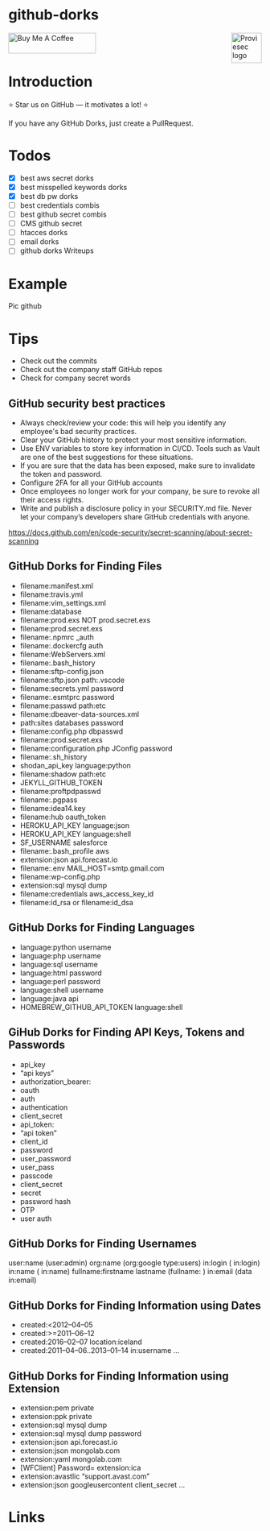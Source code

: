 # github-dorks
<a href="https://proviesec.org/">
    <img src="https://avatars.githubusercontent.com/u/92156402?s=400&u=7fe0dbb9085a37818ee8c2b061432a9a69cbff42&v=4" alt="Proviesec logo" title="Proviesec" align="right" height="60" />
</a>
<a href="https://www.buymeacoffee.com/proviesec" target="_blank"><img src="https://cdn.buymeacoffee.com/buttons/default-orange.png" alt="Buy Me A Coffee" height="41" width="174"></a>

# Introduction 

:star: Star us on GitHub — it motivates a lot! :star:

If you have any GitHub Dorks, just create a PullRequest. 

# Todos

- [x] best aws secret dorks 
- [x] best misspelled keywords dorks
- [x] best db pw dorks
- [ ] best credentials combis
- [ ] best github secret combis
- [ ] CMS github secret
- [ ] htacces dorks
- [ ] email dorks
- [ ] github dorks Writeups 

# Example 

Pic github 

# Tips

- Check out the commits
- Check out the company staff GitHub repos 
- Check for company secret words

## GitHub security best practices

- Always check/review your code: this will help you identify any employee's bad security practices. 
- Clear your GitHub history to protect your most sensitive information. 
- Use ENV variables to store key information in CI/CD. Tools such as Vault are one of the best suggestions for these situations. 
- If you are sure that the data has been exposed, make sure to invalidate the token and password. 
- Configure 2FA for all your GitHub accounts
- Once employees no longer work for your company, be sure to revoke all their access rights.
- Write and publish a disclosure policy in your SECURITY.md file. Never let your company’s developers share GitHub credentials with anyone. 

https://docs.github.com/en/code-security/secret-scanning/about-secret-scanning

## GitHub Dorks for Finding Files

- filename:manifest.xml
- filename:travis.yml
- filename:vim_settings.xml
- filename:database
- filename:prod.exs NOT prod.secret.exs
- filename:prod.secret.exs
- filename:.npmrc _auth
- filename:.dockercfg auth
- filename:WebServers.xml
- filename:.bash_history <Domain name>
- filename:sftp-config.json
- filename:sftp.json path:.vscode
- filename:secrets.yml password
- filename:.esmtprc password
- filename:passwd path:etc
- filename:dbeaver-data-sources.xml
- path:sites databases password
- filename:config.php dbpasswd
- filename:prod.secret.exs
- filename:configuration.php JConfig password
- filename:.sh_history
- shodan_api_key language:python
- filename:shadow path:etc
- JEKYLL_GITHUB_TOKEN
- filename:proftpdpasswd
- filename:.pgpass
- filename:idea14.key
- filename:hub oauth_token
- HEROKU_API_KEY language:json
- HEROKU_API_KEY language:shell
- SF_USERNAME salesforce
- filename:.bash_profile aws
- extension:json api.forecast.io
- filename:.env MAIL_HOST=smtp.gmail.com
- filename:wp-config.php
- extension:sql mysql dump
- filename:credentials aws_access_key_id
- filename:id_rsa or filename:id_dsa
    
## GitHub Dorks for Finding Languages
- language:python username
- language:php username
- language:sql username
- language:html password
- language:perl password
- language:shell username
- language:java api
- HOMEBREW_GITHUB_API_TOKEN language:shell

## GiHub Dorks for Finding API Keys, Tokens and Passwords
- api_key
- “api keys”
- authorization_bearer:
- oauth
- auth
- authentication
- client_secret
- api_token:
- “api token”
- client_id
- password
- user_password
- user_pass
- passcode
- client_secret
- secret
- password hash
- OTP
- user auth

## GitHub Dorks for Finding Usernames
user:name (user:admin)
org:name (org:google type:users)
in:login (<username> in:login)
in:name (<username> in:name)
fullname:firstname lastname (fullname:<name> <surname>)
in:email (data in:email)

## GitHub Dorks for Finding Information using Dates
- created:<2012–04–05
- created:>=2011–06–12
- created:2016–02–07 location:iceland
- created:2011–04–06..2013–01–14 <user> in:username
... 

## GitHub Dorks for Finding Information using Extension
    
- extension:pem private
- extension:ppk private
- extension:sql mysql dump
- extension:sql mysql dump password
- extension:json api.forecast.io
- extension:json mongolab.com
- extension:yaml mongolab.com
- [WFClient] Password= extension:ica
- extension:avastlic “support.avast.com”
- extension:json googleusercontent client_secret
...

# Links 
